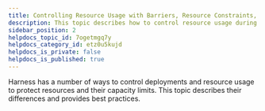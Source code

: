 ```yaml
---
title: Controlling Resource Usage with Barriers, Resource Constraints, and Queue Steps
description: This topic describes how to control resource usage during Harness deployments.
sidebar_position: 2
helpdocs_topic_id: 7ogetmgq7y
helpdocs_category_id: etz0u5kujd
helpdocs_is_private: false
helpdocs_is_published: true
---
```


Harness has a number of ways to control deployments and resource usage to protect resources and their capacity limits. This topic describes their differences and provides best practices.

